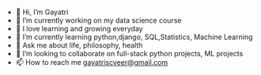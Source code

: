 - 👋 Hi, I’m Gayatri
- 🔭 I’m currently working on my data science course
- 💞️ I love learning and growing everyday
- 🌱 I’m currently learning python,django, SQL,Statistics, Machine Learning
- 💬 Ask me about life, philosophy, health
- 👀 I’m looking to collaborate on full-stack python projects, ML projects
- 📫 How to reach me gayatriscveer@gmail.com

<!---
gayatriveer/gayatriveer is a ✨ special ✨ repository because its `README.md` (this file) appears on your GitHub profile.
You can click the Preview link to take a look at your changes.
--->
